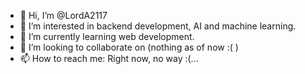 - 👋 Hi, I’m @LordA2117
- 👀 I’m interested in backend development, AI and machine learning.
- 🌱 I’m currently learning web development.
- 💞️ I’m looking to collaborate on (nothing as of now :( )
- 📫 How to reach me: Right now, no way :(...

<!---
LordA2117/LordA2117 is a ✨ special ✨ repository because its `README.md` (this file) appears on your GitHub profile.
You can click the Preview link to take a look at your changes.
--->
